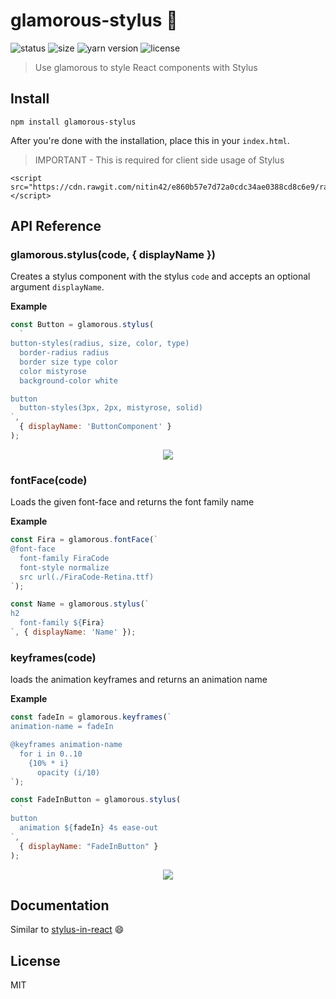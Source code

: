 # glamorous-stylus 💄
![status](https://camo.githubusercontent.com/ea5cfca68ba7fb5b41078a9c4ccd38aae38ead4a/68747470733a2f2f696d672e736869656c64732e696f2f62616467652f7374617475732d737461626c652d627269676874677265656e2e737667)
![size](https://img.shields.io/badge/size-1.59%20KB-brightgreen.svg)
![yarn version](https://camo.githubusercontent.com/957c1b2ba7212e71149d922a8d10d067f2d66758/68747470733a2f2f696d672e736869656c64732e696f2f62616467652f7961726e2d302e32312e332d626c75652e737667)
![license](https://camo.githubusercontent.com/743d6ca437fec2ad80985c1208501b7c7b4b97ae/68747470733a2f2f696d672e736869656c64732e696f2f7061636b61676973742f6c2f646f637472696e652f6f726d2e737667)


> Use glamorous to style React components with Stylus

## Install

```
npm install glamorous-stylus
```

After you're done with the installation, place this in your `index.html`.

> IMPORTANT - This is required for client side usage of Stylus

```
<script src="https://cdn.rawgit.com/nitin42/e860b57e7d72a0cdc34ae0388cd8c6e9/raw/dae9a1a254b26ea951903cbb2d918e13f63db5e0/stylus.min.js"></script>
```

## API Reference

### glamorous.stylus(code, { displayName })

Creates a stylus component with the stylus `code` and accepts an optional argument `displayName`.

**Example**

```js
const Button = glamorous.stylus(
  `
button-styles(radius, size, color, type)
  border-radius radius
  border size type color
  color mistyrose
  background-color white

button
  button-styles(3px, 2px, mistyrose, solid)
`,
  { displayName: 'ButtonComponent' }
);
```

<p align="center">
  <img src="https://i.gyazo.com/1877d86f54964d1fe22424a807babee9.png">
</p>

### fontFace(code)

Loads the given font-face and returns the font family name

**Example**

```js
const Fira = glamorous.fontFace(`
@font-face
  font-family FiraCode
  font-style normalize
  src url(./FiraCode-Retina.ttf)
`);

const Name = glamorous.stylus(`
h2
  font-family ${Fira}
`, { displayName: 'Name' });
```

### keyframes(code)

loads the animation keyframes and returns an animation name

**Example**

```js
const fadeIn = glamorous.keyframes(`
animation-name = fadeIn

@keyframes animation-name
  for i in 0..10
    {10% * i}
      opacity (i/10)
`);

const FadeInButton = glamorous.stylus(
  `
button
  animation ${fadeIn} 4s ease-out
`,
  { displayName: "FadeInButton" }
);
```

<p align="center">
  <img src="https://gyazo.com/8e456cdedcc32f281f91712757e3a4f9.gif">
</p>

## Documentation

Similar to [stylus-in-react](https://github.com/nitin42/stylus-in-react) 😄

## License

MIT
